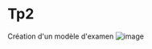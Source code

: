 # Tp2
Création d'un modèle d'examen
![image](https://user-images.githubusercontent.com/113052518/202864222-db41818f-67a7-4986-a8ba-d25c4f5ea18c.png)
